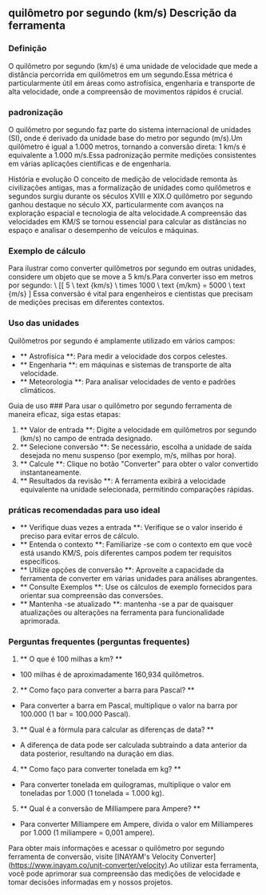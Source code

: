 ## quilômetro por segundo (km/s) Descrição da ferramenta

### Definição
O quilômetro por segundo (km/s) é uma unidade de velocidade que mede a distância percorrida em quilômetros em um segundo.Essa métrica é particularmente útil em áreas como astrofísica, engenharia e transporte de alta velocidade, onde a compreensão de movimentos rápidos é crucial.

### padronização
O quilômetro por segundo faz parte do sistema internacional de unidades (SI), onde é derivado da unidade base do metro por segundo (m/s).Um quilômetro é igual a 1.000 metros, tornando a conversão direta: 1 km/s é equivalente a 1.000 m/s.Essa padronização permite medições consistentes em várias aplicações científicas e de engenharia.

História e evolução
O conceito de medição de velocidade remonta às civilizações antigas, mas a formalização de unidades como quilômetros e segundos surgiu durante os séculos XVIII e XIX.O quilômetro por segundo ganhou destaque no século XX, particularmente com avanços na exploração espacial e tecnologia de alta velocidade.A compreensão das velocidades em KM/S se tornou essencial para calcular as distâncias no espaço e analisar o desempenho de veículos e máquinas.

### Exemplo de cálculo
Para ilustrar como converter quilômetros por segundo em outras unidades, considere um objeto que se move a 5 km/s.Para converter isso em metros por segundo:
\ [[
5 \ text {km/s} \ times 1000 \ text {m/km} = 5000 \ text {m/s}
\]
Essa conversão é vital para engenheiros e cientistas que precisam de medições precisas em diferentes contextos.

### Uso das unidades
Quilômetros por segundo é amplamente utilizado em vários campos:
- ** Astrofísica **: Para medir a velocidade dos corpos celestes.
- ** Engenharia **: em máquinas e sistemas de transporte de alta velocidade.
- ** Meteorologia **: Para analisar velocidades de vento e padrões climáticos.

Guia de uso ###
Para usar o quilômetro por segundo ferramenta de maneira eficaz, siga estas etapas:
1. ** Valor de entrada **: Digite a velocidade em quilômetros por segundo (km/s) no campo de entrada designado.
2. ** Selecione conversão **: Se necessário, escolha a unidade de saída desejada no menu suspenso (por exemplo, m/s, milhas por hora).
3. ** Calcule **: Clique no botão "Converter" para obter o valor convertido instantaneamente.
4. ** Resultados da revisão **: A ferramenta exibirá a velocidade equivalente na unidade selecionada, permitindo comparações rápidas.

### práticas recomendadas para uso ideal
- ** Verifique duas vezes a entrada **: Verifique se o valor inserido é preciso para evitar erros de cálculo.
- ** Entenda o contexto **: Familiarize -se com o contexto em que você está usando KM/S, pois diferentes campos podem ter requisitos específicos.
- ** Utilize opções de conversão **: Aproveite a capacidade da ferramenta de converter em várias unidades para análises abrangentes.
- ** Consulte Exemplos **: Use os cálculos de exemplo fornecidos para orientar sua compreensão das conversões.
- ** Mantenha -se atualizado **: mantenha -se a par de quaisquer atualizações ou alterações na ferramenta para funcionalidade aprimorada.

### Perguntas frequentes (perguntas frequentes)

1. ** O que é 100 milhas a km? **
- 100 milhas é de aproximadamente 160,934 quilômetros.

2. ** Como faço para converter a barra para Pascal? **
- Para converter a barra em Pascal, multiplique o valor na barra por 100.000 (1 bar = 100.000 Pascal).

3. ** Qual é a fórmula para calcular as diferenças de data? **
- A diferença de data pode ser calculada subtraindo a data anterior da data posterior, resultando na duração em dias.

4. ** Como faço para converter tonelada em kg? **
- Para converter tonelada em quilogramas, multiplique o valor em toneladas por 1.000 (1 tonelada = 1.000 kg).

5. ** Qual é a conversão de Milliampere para Ampere? **
- Para converter Milliampere em Ampere, divida o valor em Milliamperes por 1.000 (1 miliampere = 0,001 ampere).

Para obter mais informações e acessar o quilômetro por segundo ferramenta de conversão, visite [INAYAM's Velocity Converter] (https://www.inayam.co/unit-converter/velocity).Ao utilizar esta ferramenta, você pode aprimorar sua compreensão das medições de velocidade e tomar decisões informadas em y nossos projetos.